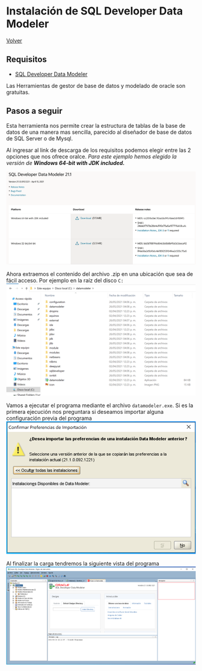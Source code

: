 # Instalación de SQL Developer Data Modeler

[Volver](../readme.md)

## Requisitos

- [SQL Developer Data Modeler](https://www.oracle.com/es/database/technologies/appdev/datamodeler.html)

Las Herramientas de gestor de base de datos y modelado de oracle son gratuitas.

## Pasos a seguir

Esta herramienta nos permite crear la estructura de tablas de la base de datos de una manera mas sencilla, parecido al diseñador de base de datos de SQL Server o de Mysql.

Al ingresar al link de descarga de los requisitos podemos elegir entre las 2 opciones que nos ofrece oralce. *Para este ejemplo hemos elegido la versión de **Windows 64-bit with JDK included.***

![Data Modeler](img/Data_Modeler_Download.png)

Ahora extraemos el contenido del archivo .zip en una ubicación que sea de fácil acceso. Por ejemplo en la raíz del disco `C:` ![Extract Files](img/Data_Modeler_Extract.png)

Vamos a ejecutar el programa mediante el archivo `datamodeler.exe`. Si es la primera ejecución nos preguntara si deseamos importar alguna configuración previa del programa ![Import config](img/Data_Modeler_Previus.png)

Al finalizar la carga tendremos la siguiente vista del programa ![Import config](img/Data_Modeler_Start.png)
